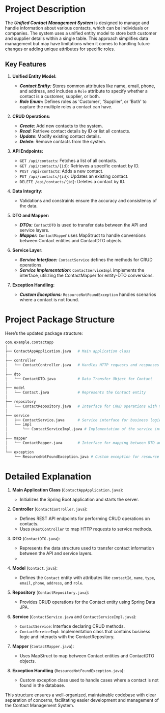 # Project Description

The ***Unified  Contact Management System*** is designed to manage and handle information about various contacts, which can be individuals or companies. The system uses a unified entity model to store both customer and supplier details within a single table. This approach simplifies data management but may have limitations when it comes to handling future changes or adding unique attributes for specific roles.

## Key Features
1. **Unified Entity Model:**
   - ***Contact Entity:*** Stores common attributes like name, email, phone, and address, and includes a `Role` attribute to specify whether a contact is a customer, supplier, or both.
   - ***Role Enum:*** Defines roles as 'Customer', 'Supplier', or 'Both' to capture the multiple roles a contact can have.
  
2. **CRUD Operations:**
   - ***Create***: Add new contacts to the system.
   - ***Read***: Retrieve contact details by ID or list all contacts.
   - ***Update***: Modify existing contact details.
   - ***Delete***: Remove contacts from the system.
  
3. **API Endpoints:**
   - `GET /api/contacts`: Fetches a list of all contacts.
   - `GET /api/contacts/{id}`: Retrieves a specific contact by ID.
   - `POST /api/contacts`: Adds a new contact.
   - `PUT /api/contacts/{id}`: Updates an existing contact.
   - `DELETE /api/contacts/{id}`: Deletes a contact by ID.
  
4. **Data Integrity:**
   - Validations and constraints ensure the accuracy and consistency of the data.
  
5. **DTO and Mapper:**
   - ***DTOs:*** `ContactDTO` is used to transfer data between the API and service layers.
   - ***Mapper:*** `ContactMappe`r uses MapStruct to handle conversions between Contact entities and ContactDTO objects.
  
6. **Service Layer:**
   - ***Service Interface:*** `ContactService` defines the methods for CRUD operations.
   - ***Service Implementation:*** `ContactServiceImpl` implements the interface, utilizing the ContactMapper for entity-DTO conversions.
  
7. **Exception Handling:**
   - ***Custom Exceptions:*** `ResourceNotFoundException` handles scenarios where a contact is not found.
  
# Project Package Structure
Here’s the updated package structure:
```graphql
com.example.contactapp
│
├── ContactAppApplication.java   # Main application class
│
├── controller
│   └── ContactController.java   # Handles HTTP requests and responses
│
├── dto
│   └── ContactDTO.java          # Data Transfer Object for Contact
│
├── model
│   └── Contact.java             # Represents the Contact entity
│
├── repository
│   └── ContactRepository.java   # Interface for CRUD operations with the database
│
├── service
│   ├── ContactService.java      # Service interface for business logic
│   └── impl
│       └── ContactServiceImpl.java # Implementation of the service interface
│
├── mapper
│   └── ContactMapper.java       # Interface for mapping between DTO and entity
│
└── exception
    └── ResourceNotFoundException.java # Custom exception for resource not found scenarios
```

# Detailed Explanation

1. **Main Application Class** (`ContactAppApplication.java`):
   - Initializes the Spring Boot application and starts the server.
  
2. **Controller** (`ContactController.java`):
   - Defines REST API endpoints for performing CRUD operations on contacts.
   - Uses `@RestController` to map HTTP requests to service methods.
     
3. **DTO** (`ContactDTO.java`):
   - Represents the data structure used to transfer contact information between the API and service layers.
   - 
4. **Model** (`Contact.java`):
   - Defines the `Contact` entity with attributes like `contactId`, `name`, `type`, `email`, `phone`, `address`, and `role`.

5. **Repository** (`ContactRepository.java`):
   - Provides CRUD operations for the Contact entity using Spring Data JPA.
     
6. **Service** (`ContactService.java` and `ContactServiceImpl.java`):
   - `ContactService`: Interface declaring CRUD methods.
   - `ContactServiceImp`l: Implementation class that contains business logic and interacts with the ContactRepository.
     
7. **Mapper** (`ContactMapper.java`):
   - Uses MapStruct to map between Contact entities and ContactDTO objects.
     
8. **Exception Handling** (`ResourceNotFoundException.java`):
   - Custom exception class used to handle cases where a contact is not found in the database.
     
This structure ensures a well-organized, maintainable codebase with clear separation of concerns, facilitating easier development and management of the Contact Management System.

